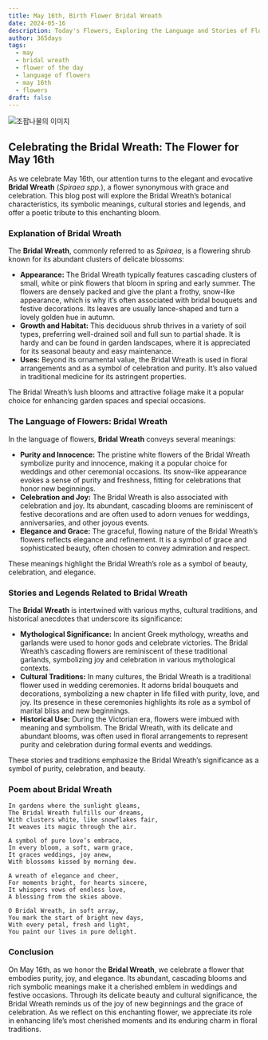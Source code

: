 ```yaml
---
title: May 16th, Birth Flower Bridal Wreath
date: 2024-05-16
description: Today's Flowers, Exploring the Language and Stories of Flowers Bridal Wreath
author: 365days
tags:
  - may
  - bridal wreath
  - flower of the day
  - language of flowers
  - may 16th
  - flowers
draft: false
---
```



![조팝나물의 이미지](https://cdn.pixabay.com/photo/2020/04/21/04/50/meadowsweet-trees-5070844_1280.jpg#center)


## Celebrating the Bridal Wreath: The Flower for May 16th

As we celebrate May 16th, our attention turns to the elegant and evocative **Bridal Wreath** (*Spiraea spp.*), a flower synonymous with grace and celebration. This blog post will explore the Bridal Wreath’s botanical characteristics, its symbolic meanings, cultural stories and legends, and offer a poetic tribute to this enchanting bloom.

### Explanation of Bridal Wreath

The **Bridal Wreath**, commonly referred to as *Spiraea*, is a flowering shrub known for its abundant clusters of delicate blossoms:

- **Appearance:** The Bridal Wreath typically features cascading clusters of small, white or pink flowers that bloom in spring and early summer. The flowers are densely packed and give the plant a frothy, snow-like appearance, which is why it’s often associated with bridal bouquets and festive decorations. Its leaves are usually lance-shaped and turn a lovely golden hue in autumn.
- **Growth and Habitat:** This deciduous shrub thrives in a variety of soil types, preferring well-drained soil and full sun to partial shade. It is hardy and can be found in garden landscapes, where it is appreciated for its seasonal beauty and easy maintenance.
- **Uses:** Beyond its ornamental value, the Bridal Wreath is used in floral arrangements and as a symbol of celebration and purity. It’s also valued in traditional medicine for its astringent properties.

The Bridal Wreath’s lush blooms and attractive foliage make it a popular choice for enhancing garden spaces and special occasions.

### The Language of Flowers: Bridal Wreath

In the language of flowers, **Bridal Wreath** conveys several meanings:

- **Purity and Innocence:** The pristine white flowers of the Bridal Wreath symbolize purity and innocence, making it a popular choice for weddings and other ceremonial occasions. Its snow-like appearance evokes a sense of purity and freshness, fitting for celebrations that honor new beginnings.
- **Celebration and Joy:** The Bridal Wreath is also associated with celebration and joy. Its abundant, cascading blooms are reminiscent of festive decorations and are often used to adorn venues for weddings, anniversaries, and other joyous events.
- **Elegance and Grace:** The graceful, flowing nature of the Bridal Wreath’s flowers reflects elegance and refinement. It is a symbol of grace and sophisticated beauty, often chosen to convey admiration and respect.

These meanings highlight the Bridal Wreath’s role as a symbol of beauty, celebration, and elegance.

### Stories and Legends Related to Bridal Wreath

The **Bridal Wreath** is intertwined with various myths, cultural traditions, and historical anecdotes that underscore its significance:

- **Mythological Significance:** In ancient Greek mythology, wreaths and garlands were used to honor gods and celebrate victories. The Bridal Wreath’s cascading flowers are reminiscent of these traditional garlands, symbolizing joy and celebration in various mythological contexts.
- **Cultural Traditions:** In many cultures, the Bridal Wreath is a traditional flower used in wedding ceremonies. It adorns bridal bouquets and decorations, symbolizing a new chapter in life filled with purity, love, and joy. Its presence in these ceremonies highlights its role as a symbol of marital bliss and new beginnings.
- **Historical Use:** During the Victorian era, flowers were imbued with meaning and symbolism. The Bridal Wreath, with its delicate and abundant blooms, was often used in floral arrangements to represent purity and celebration during formal events and weddings.

These stories and traditions emphasize the Bridal Wreath’s significance as a symbol of purity, celebration, and beauty.

### Poem about Bridal Wreath

	In gardens where the sunlight gleams,
	The Bridal Wreath fulfills our dreams,
	With clusters white, like snowflakes fair,
	It weaves its magic through the air.
	
	A symbol of pure love’s embrace,
	In every bloom, a soft, warm grace,
	It graces weddings, joy anew,
	With blossoms kissed by morning dew.
	
	A wreath of elegance and cheer,
	For moments bright, for hearts sincere,
	It whispers vows of endless love,
	A blessing from the skies above.
	
	O Bridal Wreath, in soft array,
	You mark the start of bright new days,
	With every petal, fresh and light,
	You paint our lives in pure delight.

### Conclusion

On May 16th, as we honor the **Bridal Wreath**, we celebrate a flower that embodies purity, joy, and elegance. Its abundant, cascading blooms and rich symbolic meanings make it a cherished emblem in weddings and festive occasions. Through its delicate beauty and cultural significance, the Bridal Wreath reminds us of the joy of new beginnings and the grace of celebration. As we reflect on this enchanting flower, we appreciate its role in enhancing life’s most cherished moments and its enduring charm in floral traditions.